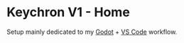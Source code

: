 # Keychron V1 - Home

Setup mainly dedicated to my [Godot](https://godotengine.org/) + [VS Code](https://code.visualstudio.com/) workflow.